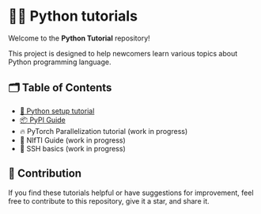 # 👨‍💻 Python tutorials

Welcome to the **Python Tutorial** repository!

This project is designed to help newcomers learn various topics about Python programming language.


## 🗂️ Table of Contents

- [🐍 Python setup tutorial](./Python-setup-tutorial.md)
- [📦 PyPI Guide](./PyPI-Guide.md)
- 🔥 PyTorch Parallelization tutorial (work in progress)
- 🧠 NIfTI Guide (work in progress)
- 🛜 SSH basics (work in progress)


## 🤝 Contribution

If you find these tutorials helpful or have suggestions for improvement, feel free to contribute to this repository, give it a star, and share it.
